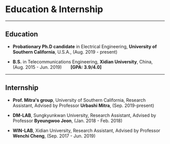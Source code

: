 ---
---

# Education & Internship

***

## Education

* **Probationary Ph.D candidate** in Electrical Engineering, **University of Southern California**, U.S.A., (Aug. 2019 - present)

* **B.S.** in Telecommunications Engineering, **Xidian University**, China, (Aug. 2015 - Jun. 2019)&emsp;&emsp;**[GPA: 3.9/4.0]**
&nbsp;

***

## Internship

* **Prof. Mitra's group**, University of Southern California, Research Assistant, Advised by Professor **Urbashi Mitra**, (Sep. 2019-present) 

* **DM-LAB**, Sungkyunkwan University, Research Assistant, Advised by Professor **Byeungwoo Jeon**, (Jan. 2018 - Feb. 2018)

* **WIN-LAB**, Xidian University, Research Assistant, Advised by Professor **Wenchi Cheng**, (Sep. 2017 - Jun. 2019)
